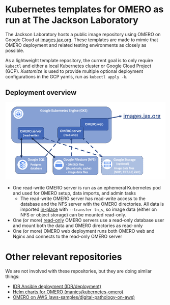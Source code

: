 # Kubernetes templates for OMERO as run at The Jackson Laboratory
The Jackson Laboratory hosts a public image repository using OMERO on Google Cloud at [images.jax.org](https://images.jax.org). These templates are made to mimic that OMERO deployment and related testing environments as closely as possible.

As a lightweight template repository, the current goal is to only require `kubectl` and either a local Kubernetes cluster or Google Cloud Project (GCP). _Kustomize_ is used to provide multiple optional deployment configurations in the GCP yamls, run as `kubectl apply -k`.

## Deployment overview
![Schematic of OMERO deployment, explained in words below](gcp_overview.png)

- One read-write OMERO server is run as an ephemeral Kubernetes pod and used for OMERO setup, data imports, and admin tasks
    - The read-write OMERO server has read-write access to the database and the NFS server with the OMERO directories. All data is imported [in-place](https://omero.readthedocs.io/en/stable/sysadmins/in-place-import.html) with `--transfer ln_s`, so image data (either on NFS or object storage) can be mounted read-only.
- One (or more) [read-only](https://omero.readthedocs.io/en/stable/developers/Server/Clustering.html#read-only) OMERO servers use a read-only database user and mount both the data and OMERO directories as read-only
- One (or more) OMERO web deployment runs both OMERO web and Nginx and connects to the read-only OMERO server

# Other relevant repositories
We are not involved with these repositories, but they are doing similar things:
- [IDR Ansible deployment (IDR/deployment)](https://github.com/IDR/deployment)
- [Helm charts for OMERO (manics/kubernetes-omero)](https://github.com/manics/kubernetes-omero)
- [OMERO on AWS (aws-samples/digital-pathology-on-aws)](https://github.com/aws-samples/digital-pathology-on-aws)